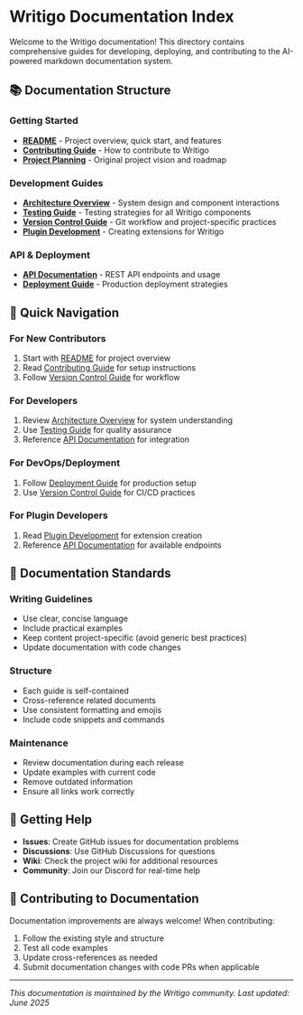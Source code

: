 # Writigo Documentation Index

Welcome to the Writigo documentation! This directory contains comprehensive guides for developing, deploying, and contributing to the AI-powered markdown documentation system.

## 📚 Documentation Structure

### Getting Started
- **[README](../README.md)** - Project overview, quick start, and features
- **[Contributing Guide](CONTRIBUTING.md)** - How to contribute to Writigo
- **[Project Planning](project-planning.md)** - Original project vision and roadmap

### Development Guides
- **[Architecture Overview](architecture.md)** - System design and component interactions
- **[Testing Guide](testing.md)** - Testing strategies for all Writigo components
- **[Version Control Guide](git-best-practices.md)** - Git workflow and project-specific practices
- **[Plugin Development](plugins.md)** - Creating extensions for Writigo

### API & Deployment
- **[API Documentation](api.md)** - REST API endpoints and usage
- **[Deployment Guide](deployment.md)** - Production deployment strategies

## 🎯 Quick Navigation

### For New Contributors
1. Start with [README](../README.md) for project overview
2. Read [Contributing Guide](CONTRIBUTING.md) for setup instructions
3. Follow [Version Control Guide](git-best-practices.md) for workflow

### For Developers
1. Review [Architecture Overview](architecture.md) for system understanding
2. Use [Testing Guide](testing.md) for quality assurance
3. Reference [API Documentation](api.md) for integration

### For DevOps/Deployment
1. Follow [Deployment Guide](deployment.md) for production setup
2. Use [Version Control Guide](git-best-practices.md) for CI/CD practices

### For Plugin Developers
1. Read [Plugin Development](plugins.md) for extension creation
2. Reference [API Documentation](api.md) for available endpoints

## 📖 Documentation Standards

### Writing Guidelines
- Use clear, concise language
- Include practical examples
- Keep content project-specific (avoid generic best practices)
- Update documentation with code changes

### Structure
- Each guide is self-contained
- Cross-reference related documents
- Use consistent formatting and emojis
- Include code snippets and commands

### Maintenance
- Review documentation during each release
- Update examples with current code
- Remove outdated information
- Ensure all links work correctly

## 🚀 Getting Help

- **Issues**: Create GitHub issues for documentation problems
- **Discussions**: Use GitHub Discussions for questions
- **Wiki**: Check the project wiki for additional resources
- **Community**: Join our Discord for real-time help

## 📝 Contributing to Documentation

Documentation improvements are always welcome! When contributing:

1. Follow the existing style and structure
2. Test all code examples
3. Update cross-references as needed
4. Submit documentation changes with code PRs when applicable

---

*This documentation is maintained by the Writigo community. Last updated: June 2025*

